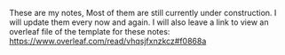 These are my notes, Most of them are still currently under construction. I will update them every now and again.
I will also leave a link to view an overleaf file of the template for these notes:
https://www.overleaf.com/read/vhqsjfxnzkcz#f0868a
